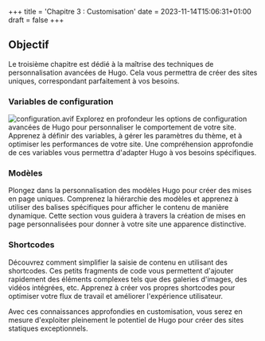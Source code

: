 +++
title = 'Chapitre 3 : Customisation'
date = 2023-11-14T15:06:31+01:00
draft = false
+++
## Objectif
Le troisième chapitre est dédié à la maîtrise des techniques de personnalisation avancées de Hugo. Cela vous permettra de créer des sites uniques, correspondant parfaitement à vos besoins.

### Variables de configuration

![configuration.avif](/images/configuration.avif)
Explorez en profondeur les options de configuration avancées de Hugo pour personnaliser le comportement de votre site. Apprenez à définir des variables, à gérer les paramètres du thème, et à optimiser les performances de votre site. Une compréhension approfondie de ces variables vous permettra d'adapter Hugo à vos besoins spécifiques.

### Modèles

Plongez dans la personnalisation des modèles Hugo pour créer des mises en page uniques. Comprenez la hiérarchie des modèles et apprenez à utiliser des balises spécifiques pour afficher le contenu de manière dynamique. Cette section vous guidera à travers la création de mises en page personnalisées pour donner à votre site une apparence distinctive.

### Shortcodes

Découvrez comment simplifier la saisie de contenu en utilisant des shortcodes. Ces petits fragments de code vous permettent d'ajouter rapidement des éléments complexes tels que des galeries d'images, des vidéos intégrées, etc. Apprenez à créer vos propres shortcodes pour optimiser votre flux de travail et améliorer l'expérience utilisateur.

Avec ces connaissances approfondies en customisation, vous serez en mesure d'exploiter pleinement le potentiel de Hugo pour créer des sites statiques exceptionnels.

